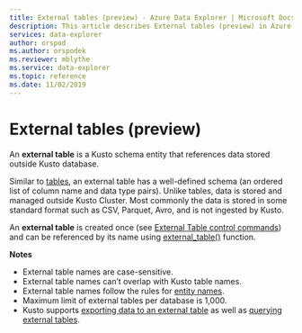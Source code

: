 ```yaml
---
title: External tables (preview) - Azure Data Explorer | Microsoft Docs
description: This article describes External tables (preview) in Azure Data Explorer.
services: data-explorer
author: orspod
ms.author: orspodek
ms.reviewer: mblythe
ms.service: data-explorer
ms.topic: reference
ms.date: 11/02/2019
---
```

# External tables (preview)

An **external table** is a Kusto schema entity that references data stored outside Kusto database.

Similar to [tables](tables.md), an external table has a well-defined schema (an ordered list of column name and data type pairs). Unlike tables, data is stored and managed outside Kusto Cluster. Most commonly the data is stored in some standard format such as CSV, Parquet, Avro, and is not ingested by Kusto.

An **external table** is created once (see [External Table control commands](../../management/externaltables.md))
and can be referenced by its name using [external_table()](../../query/externaltablefunction.md) function. 

**Notes**

* External table names are case-sensitive.
* External table names can’t overlap with Kusto table names.
* External table names follow the rules for [entity names](./entity-names.md).
* Maximum limit of external tables per database is 1,000.
* Kusto supports [exporting data to an external table](../../management/data-export/export-data-to-an-external-table.md) as well as [querying external tables](https://docs.microsoft.com/azure/data-explorer/data-lake-query-data).
